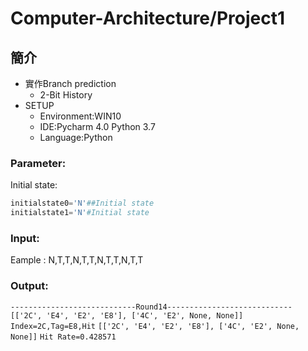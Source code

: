 # Computer-Architecture/Project1
## 簡介
* 實作Branch prediction
  * 2-Bit History
* SETUP
  * Environment:WIN10
  * IDE:Pycharm 4.0 Python 3.7
  * Language:Python
### Parameter:
Initial state:
```py    
initialstate0='N'##Initial state
initialstate1='N'#Initial state
```
### Input: 
Eample : N,T,T,N,T,T,N,T,T,N,T,T
### Output: 

`----------------------------Round14----------------------------`
`[['2C', 'E4', 'E2', 'E8'], ['4C', 'E2', None, None]]`
`Index=2C,Tag=E8,Hit`
`[['2C', 'E4', 'E2', 'E8'], ['4C', 'E2', None, None]]`
`Hit Rate=0.428571`
